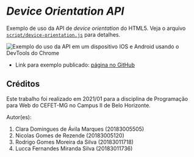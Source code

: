# _Device Orientation API_

Exemplo de uso da API de _device orientation_ do HTML5. Veja o arquivo [`script/device-orientation.js`][js] para detalhes.

![Exemplo do uso da API em um dispositivo IOS e Android usando o DevTools do Chrome](images/screenshot.png)

- Link para exemplo publicado: [página no GitHub][vivo]


## Créditos

Este trabalho foi realizado em 2021/01 para a disciplina de Programação para Web do CEFET-MG no Campus II de Belo Horizonte.

Autor(es):

1. Clara Domingues de Ávila Marques (20183005505)
2. Nicolas Gomes de Rezende (20183005120)
3. Rodrigo Gomes Moreira da Silva (20183011718)
4. Lucca Fernandes Miranda Silva (20183011736)

[js]: scripts/device-orientation.js
[vivo]: https://fegemo.github.io/cefet-web-weblot/apis/device-orientation/

